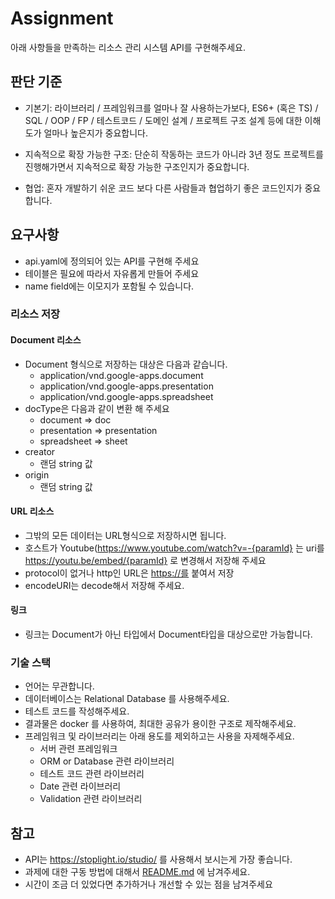 # Assignment

아래 사항들을 만족하는 리소스 관리 시스템 API를 구현해주세요.

## 판단 기준

- 기본기: 라이브러리 / 프레임워크를 얼마나 잘 사용하는가보다, ES6+ (혹은 TS) / SQL / OOP / FP / 테스트코드 / 도메인 설계 / 프로젝트 구조 설계 등에 대한 이해도가 얼마나 높은지가 중요합니다.

- 지속적으로 확장 가능한 구조: 단순히 작동하는 코드가 아니라 3년 정도 프로젝트를 진행해가면서 지속적으로 확장 가능한 구조인지가 중요합니다.

- 협업: 혼자 개발하기 쉬운 코드 보다 다른 사람들과 협업하기 좋은 코드인지가 중요합니다.

## 요구사항

- api.yaml에 정의되어 있는 API를 구현해 주세요
- 테이블은 필요에 따라서 자유롭게 만들어 주세요
- name field에는 이모지가 포함될 수 있습니다.

### 리소스 저장

#### Document 리소스

- Document 형식으로 저장하는 대상은 다음과 같습니다.
  - application/vnd.google-apps.document
  - application/vnd.google-apps.presentation
  - application/vnd.google-apps.spreadsheet
- docType은 다음과 같이 변환 해 주세요
  - document ⇒ doc
  - presentation ⇒ presentation
  - spreadsheet ⇒ sheet
- creator
  - 랜덤 string 값
- origin
  - 랜덤 string 값

#### URL 리소스

- 그밖의 모든 데이터는 URL형식으로 저장하시면 됩니다.
- 호스트가 Youtube(https://www.youtube.com/watch?v=-{paramId} 는 uri를 https://youtu.be/embed/{paramId} 로 변경해서 저장해 주세요
- protocol이 없거나 http인 URL은 [https://를](https://를) 붙여서 저장
- encodeURI는 decode해서 저장해 주세요.

#### 링크

- 링크는 Document가 아닌 타입에서 Document타입을 대상으로만 가능합니다.

### 기술 스택

- 언어는 무관합니다.
- 데이터베이스는 Relational Database 를 사용해주세요.
- 테스트 코드를 작성해주세요.
- 결과물은 docker 를 사용하여, 최대한 공유가 용이한 구조로 제작해주세요.
- 프레임워크 및 라이브러리는 아래 용도를 제외하고는 사용을 자제해주세요.
  - 서버 관련 프레임워크
  - ORM or Database 관련 라이브러리
  - 테스트 코드 관련 라이브러리
  - Date 관련 라이브러리
  - Validation 관련 라이브러리

## 참고

- API는 https://stoplight.io/studio/ 를 사용해서 보시는게 가장 좋습니다.
- 과제에 대한 구동 방법에 대해서 [README.md](http://README.md) 에 남겨주세요.
- 시간이 조금 더 있었다면 추가하거나 개선할 수 있는 점을 남겨주세요
